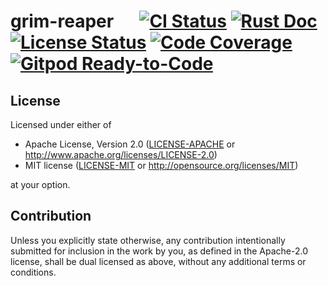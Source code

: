 # grim-reaper &emsp; [![CI Status]][workflow] [![Rust Doc]][docs] [![License Status]][fossa] [![Code Coverage]][codecov] [![Gitpod Ready-to-Code]][gitpod]

[CI Status]: https://img.shields.io/github/workflow/status/MomoLangenstein/grim-reaper/CI/main?label=CI
[workflow]: https://github.com/MomoLangenstein/grim-reaper/actions/workflows/ci.yml?query=branch%3Amain

[Rust Doc]: https://img.shields.io/badge/docs-main-blue
[docs]: https://momolangenstein.github.io/grim-reaper/

[License Status]: https://app.fossa.com/api/projects/git%2Bgithub.com%2FMomoLangenstein%2Fgrim-reaper.svg?type=shield
[fossa]: https://app.fossa.com/projects/git%2Bgithub.com%2FMomoLangenstein%2Fgrim-reaper?ref=badge_shield

[Code Coverage]: https://img.shields.io/codecov/c/github/MomoLangenstein/grim-reaper?token=DCT0WVLU5V
[codecov]: https://codecov.io/gh/MomoLangenstein/grim-reaper

[Gitpod Ready-to-Code]: https://img.shields.io/badge/Gitpod-ready-blue?logo=gitpod
[gitpod]: https://gitpod.io/#https://github.com/MomoLangenstein/grim-reaper

## License

Licensed under either of

 * Apache License, Version 2.0
   ([LICENSE-APACHE](LICENSE-APACHE) or http://www.apache.org/licenses/LICENSE-2.0)
 * MIT license
   ([LICENSE-MIT](LICENSE-MIT) or http://opensource.org/licenses/MIT)

at your option.

## Contribution

Unless you explicitly state otherwise, any contribution intentionally submitted for inclusion in the work by you, as defined in the Apache-2.0 license, shall be dual licensed as above, without any additional terms or conditions.
